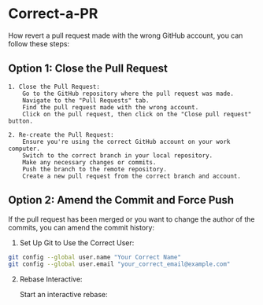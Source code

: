 # Correct-a-PR
How revert a pull request made with the wrong GitHub account, you can follow these steps:
## Option 1: Close the Pull Request

    1. Close the Pull Request:
        Go to the GitHub repository where the pull request was made.
        Navigate to the "Pull Requests" tab.
        Find the pull request made with the wrong account.
        Click on the pull request, then click on the "Close pull request" button.

    2. Re-create the Pull Request:
        Ensure you're using the correct GitHub account on your work computer.
        Switch to the correct branch in your local repository.
        Make any necessary changes or commits.
        Push the branch to the remote repository.
        Create a new pull request from the correct branch and account.

## Option 2: Amend the Commit and Force Push

If the pull request has been merged or you want to change the author of the commits, you can amend the commit history:
1. Set Up Git to Use the Correct User:
```bash
git config --global user.name "Your Correct Name"
git config --global user.email "your_correct_email@example.com"
```
2. Rebase Interactive:

    Start an interactive rebase:

